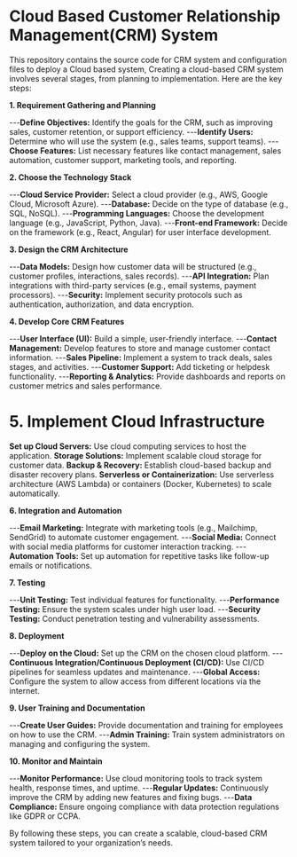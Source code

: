 # Cloud Based Customer Relationship Management(CRM) System

This repository contains the source code for CRM system and configuration files to deploy a Cloud based system, Creating a cloud-based CRM system involves several stages, from planning to implementation. Here are the key steps:

**1. Requirement Gathering and Planning**

---**Define Objectives:** Identify the goals for the CRM, such as improving sales, customer retention, or support efficiency.
---**Identify Users:** Determine who will use the system (e.g., sales teams, support teams).
---**Choose Features:** List necessary features like contact management, sales automation, customer support, marketing tools, and reporting.

**2. Choose the Technology Stack**

---**Cloud Service Provider:** Select a cloud provider (e.g., AWS, Google Cloud, Microsoft Azure).
---**Database:** Decide on the type of database (e.g., SQL, NoSQL).
---**Programming Languages:** Choose the development language (e.g., JavaScript, Python, Java).
---**Front-end Framework:** Decide on the framework (e.g., React, Angular) for user interface development.

**3. Design the CRM Architecture**

---**Data Models:** Design how customer data will be structured (e.g., customer profiles, interactions, sales records).
---**API Integration:** Plan integrations with third-party services (e.g., email systems, payment processors).
---**Security:** Implement security protocols such as authentication, authorization, and data encryption.

**4. Develop Core CRM Features**

---**User Interface (UI):** Build a simple, user-friendly interface.
---**Contact Management:** Develop features to store and manage customer contact information.
---**Sales Pipeline:** Implement a system to track deals, sales stages, and activities.
---**Customer Support:** Add ticketing or helpdesk functionality.
---**Reporting & Analytics:** Provide dashboards and reports on customer metrics and sales performance.

# 5. Implement Cloud Infrastructure

**Set up Cloud Servers:** Use cloud computing services to host the application.
**Storage Solutions:** Implement scalable cloud storage for customer data.
**Backup & Recovery:** Establish cloud-based backup and disaster recovery plans.
**Serverless or Containerization:** Use serverless architecture (AWS Lambda) or containers (Docker, Kubernetes) to scale automatically.

**6. Integration and Automation**

---**Email Marketing:** Integrate with marketing tools (e.g., Mailchimp, SendGrid) to automate customer engagement.
---**Social Media:** Connect with social media platforms for customer interaction tracking.
---**Automation Tools:** Set up automation for repetitive tasks like follow-up emails or notifications.

**7. Testing**

---**Unit Testing:** Test individual features for functionality.
---**Performance Testing:** Ensure the system scales under high user load.
---**Security Testing:** Conduct penetration testing and vulnerability assessments.

**8. Deployment**

---**Deploy on the Cloud:** Set up the CRM on the chosen cloud platform.
---**Continuous Integration/Continuous Deployment (CI/CD):** Use CI/CD pipelines for seamless updates and maintenance.
---**Global Access:** Configure the system to allow access from different locations via the internet.

**9. User Training and Documentation**

---**Create User Guides:** Provide documentation and training for employees on how to use the CRM.
---**Admin Training:** Train system administrators on managing and configuring the system.

**10. Monitor and Maintain**

---**Monitor Performance:** Use cloud monitoring tools to track system health, response times, and uptime.
---**Regular Updates:** Continuously improve the CRM by adding new features and fixing bugs.
---**Data Compliance:** Ensure ongoing compliance with data protection regulations like GDPR or CCPA.

By following these steps, you can create a scalable, cloud-based CRM system tailored to your organization’s needs.
